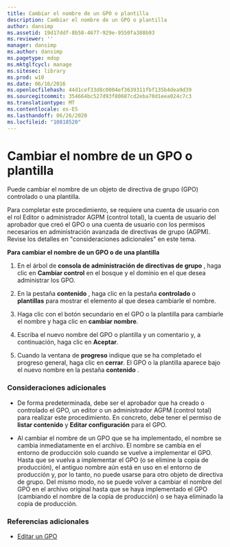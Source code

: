 ```yaml
---
title: Cambiar el nombre de un GPO o plantilla
description: Cambiar el nombre de un GPO o plantilla
author: dansimp
ms.assetid: 19d17ddf-8b58-4677-929e-9550fa388b93
ms.reviewer: ''
manager: dansimp
ms.author: dansimp
ms.pagetype: mdop
ms.mktglfcycl: manage
ms.sitesec: library
ms.prod: w10
ms.date: 06/16/2016
ms.openlocfilehash: 44d1cef33d8c0004ef3639311fbf135b4dea9d39
ms.sourcegitcommit: 354664bc527d93f80687cd2eba70d1eea024c7c3
ms.translationtype: MT
ms.contentlocale: es-ES
ms.lasthandoff: 06/26/2020
ms.locfileid: "10818520"
---
```

# Cambiar el nombre de un GPO o plantilla


Puede cambiar el nombre de un objeto de directiva de grupo (GPO) controlado o una plantilla.

Para completar este procedimiento, se requiere una cuenta de usuario con el rol Editor o administrador AGPM (control total), la cuenta de usuario del aprobador que creó el GPO o una cuenta de usuario con los permisos necesarios en administración avanzada de directivas de grupo (AGPM). Revise los detalles en "consideraciones adicionales" en este tema.

**Para cambiar el nombre de un GPO o de una plantilla**

1.  En el árbol de **consola de administración de directivas de grupo** , haga clic en **Cambiar control** en el bosque y el dominio en el que desea administrar los GPO.

2.  En la pestaña **contenido** , haga clic en la pestaña **controlado** o **plantillas** para mostrar el elemento al que desea cambiarle el nombre.

3.  Haga clic con el botón secundario en el GPO o la plantilla para cambiarle el nombre y haga clic en **cambiar nombre**.

4.  Escriba el nuevo nombre del GPO o plantilla y un comentario y, a continuación, haga clic en **Aceptar**.

5.  Cuando la ventana de **progreso** indique que se ha completado el progreso general, haga clic en **cerrar**. El GPO o la plantilla aparece bajo el nuevo nombre en la pestaña **contenido** .

### Consideraciones adicionales

-   De forma predeterminada, debe ser el aprobador que ha creado o controlado el GPO, un editor o un administrador AGPM (control total) para realizar este procedimiento. En concreto, debe tener el permiso de **listar contenido** y **Editar configuración** para el GPO.

-   Al cambiar el nombre de un GPO que se ha implementado, el nombre se cambia inmediatamente en el archivo. El nombre se cambia en el entorno de producción solo cuando se vuelve a implementar el GPO. Hasta que se vuelva a implementar el GPO (o se elimine la copia de producción), el antiguo nombre aún está en uso en el entorno de producción y, por lo tanto, no puede usarse para otro objeto de directiva de grupo. Del mismo modo, no se puede volver a cambiar el nombre del GPO en el archivo original hasta que se haya implementado el GPO (cambiando el nombre de la copia de producción) o se haya eliminado la copia de producción.

### Referencias adicionales

-   [Editar un GPO](editing-a-gpo-agpm30ops.md)

 

 





